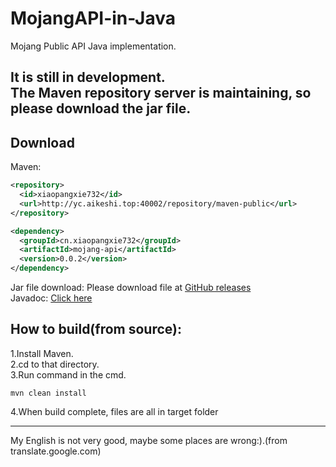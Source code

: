 # MojangAPI-in-Java
Mojang Public API Java implementation.  
<h2>It is still in development.<br>
The Maven repository server is maintaining, so please download the jar file.</h2>
    
## Download
Maven:
```xml
<repository>
  <id>xiaopangxie732</id>
  <url>http://yc.aikeshi.top:40002/repository/maven-public</url>
</repository>
```
```xml
<dependency>
  <groupId>cn.xiaopangxie732</groupId>
  <artifactId>mojang-api</artifactId>
  <version>0.0.2</version>
</dependency>
```
  
Jar file download: Please download file at [GitHub releases](https://github.com/XiaoPangxie732/MojangAPI-in-Java/releases/tag/0.0.2)  
Javadoc: [Click here](http://yc.aikeshi.top:30003/xiaopangxie732/javadoc/mojang-api/0.0.1)
## How to build(from source):      
1.Install Maven.  
2.cd to that directory.  
3.Run command in the cmd.
```batch
mvn clean install
```
4.When build complete, files are all in target folder
<hr>
My English is not very good, maybe some places are wrong:).(from translate.google.com)
